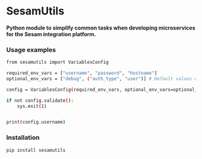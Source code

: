 # SesamUtils

**Python module to simplify common tasks when developing microservices for the Sesam integration platform.**


### Usage examples

```bash
from sesamutils import VariablesConfig

required_env_vars = ["username", "password", "hostname"]
optional_env_vars = ["debug", ("auth_type", "user")] # Default values can be given to optional environment variables by the use of tuples

config = VariablesConfig(required_env_vars, optional_env_vars=optional_env_vars)

if not config.validate():
    sys.exit(1)


print(config.username)

```



### Installation

```bash
pip install sesamutils
```